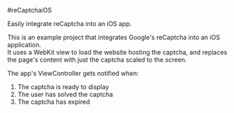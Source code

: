#reCaptchaiOS

Easily integrate reCaptcha into an iOS app.

This is an example project that integrates Google's reCaptcha into an iOS application.  
It uses a WebKit view to load the website hosting the captcha, and replaces the page's content with just the captcha scaled to the screen.

The app's ViewController gets notified when:

 1. The captcha is ready to display
 2. The user has solved the captcha
 3. The captcha has expired
